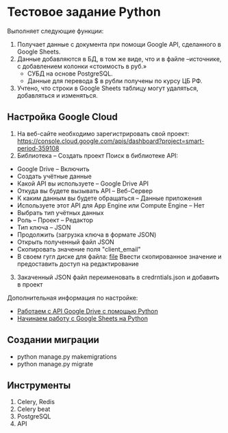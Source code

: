 # Тестовое задание Python 

Выполняет следующие функции:

1. Получает данные с документа при помощи Google API, сделанного в Google Sheets.
2. Данные добавляются в БД, в том же виде, что и в файле –источнике, с добавлением колонки «стоимость в руб.»
   -  СУБД на основе PostgreSQL.
   -  Данные для перевода $ в рубли получены по курсу ЦБ РФ.
3. Учтено, что строки в Google Sheets таблицу могут удаляться, добавляться и изменяться.

   


## Настройка Google Cloud

1. На веб-сайте необходимо зарегистрировать свой проект:
https://console.cloud.google.com/apis/dashboard?project=smart-period-359108 
2. Библиотека – Создать проект
Поиск в библиотеке API:
- Google Drive – Включить
- Создать учётные данные
- Какой API вы используете – Google Drive API
- Откуда вы будете вызывать API – Веб-Сервер
- К каким данным вы будете обращаться – Данные приложения
- Используете этот API для App Engine или Compute Engine – Нет
- Выбрать тип учётных данных
- Роль – Проект – Редактор
- Тип ключа – JSON
- Продолжить (загрузка ключа в формате JSON)
- Открыть полученный файл JSON
- Скопировать значение поля "client_email"
- В своем гугл диске для файла:
[file](https://docs.google.com/spreadsheets/d/1f-qZEX1k_3nj5cahOzntYAnvO4ignbyesVO7yuBdv_g/edit#gid=0)
Ввести скопированное значение и предоставить доступ на редактирование
3. Закаченный JSON файл переименовать в credrntials.json и добавить в проект


Дополнительная информация по настройке:
- [Работаем с API Google Drive с помощью Python](http://datalytics.ru/all/rabotaem-s-api-google-drive-s-pomoschyu-python/)
- [Начинаем работу с Google Sheets на Python](https://itnan.ru/post.php?c=1&p=483302)

## Создании миграции
- python manage.py makemigrations
- python manage.py migrate

## Инструменты
1. Сelery, Redis 
2. Celery beat
3. PostgreSQL
4. API

